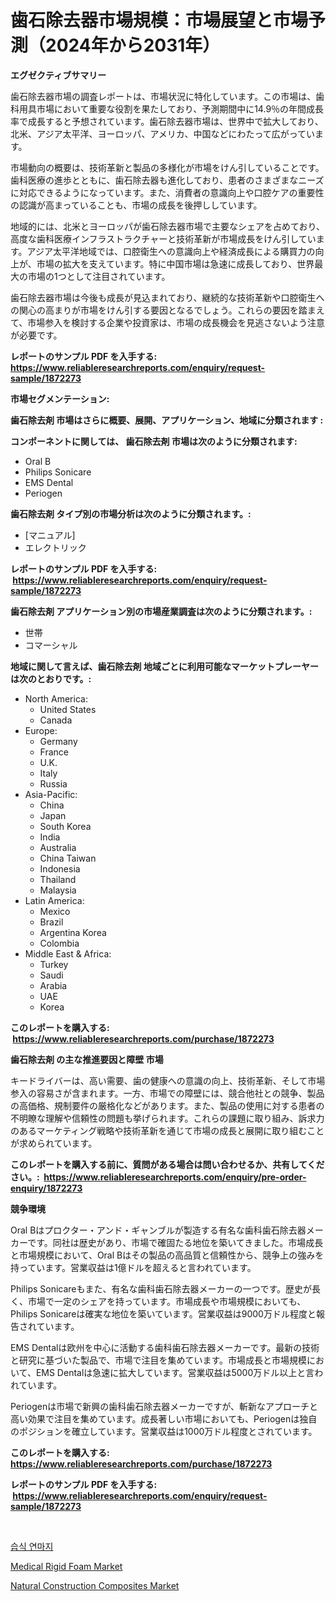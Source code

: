 <p><h1>歯石除去器市場規模：市場展望と市場予測（2024年から2031年）</h1></p><p><strong>エグゼクティブサマリー</strong></p>
<p><p>歯石除去器市場の調査レポートは、市場状況に特化しています。この市場は、歯科用具市場において重要な役割を果たしており、予測期間中に14.9％の年間成長率で成長すると予想されています。歯石除去器市場は、世界中で拡大しており、北米、アジア太平洋、ヨーロッパ、アメリカ、中国などにわたって広がっています。 </p><p>市場動向の概要は、技術革新と製品の多様化が市場をけん引していることです。歯科医療の進歩とともに、歯石除去器も進化しており、患者のさまざまなニーズに対応できるようになっています。また、消費者の意識向上や口腔ケアの重要性の認識が高まっていることも、市場の成長を後押ししています。</p><p>地域的には、北米とヨーロッパが歯石除去器市場で主要なシェアを占めており、高度な歯科医療インフラストラクチャーと技術革新が市場成長をけん引しています。アジア太平洋地域では、口腔衛生への意識向上や経済成長による購買力の向上が、市場の拡大を支えています。特に中国市場は急速に成長しており、世界最大の市場の1つとして注目されています。</p><p>歯石除去器市場は今後も成長が見込まれており、継続的な技術革新や口腔衛生への関心の高まりが市場をけん引する要因となるでしょう。これらの要因を踏まえて、市場参入を検討する企業や投資家は、市場の成長機会を見逃さないよう注意が必要です。</p></p>
<p><strong>レポートのサンプル PDF を入手する: <a href="https://www.reliableresearchreports.com/enquiry/request-sample/1872273">https://www.reliableresearchreports.com/enquiry/request-sample/1872273</a></strong></p>
<p><strong>市場セグメンテーション:</strong></p>
<p><strong> 歯石除去剤 市場はさらに概要、展開、アプリケーション、地域に分類されます :</strong></p>
<p><strong>コンポーネントに関しては、 歯石除去剤 市場は次のように分類されます: &nbsp;</strong></p>
<p><ul><li>Oral B</li><li>Philips Sonicare</li><li>EMS Dental</li><li>Periogen</li></ul></p>
<p><strong> 歯石除去剤 タイプ別の市場分析は次のように分類されます。:</strong></p>
<p><ul><li>[マニュアル]</li><li>エレクトリック</li></ul></p>
<p><strong>レポートのサンプル PDF を入手する: &nbsp;<a href="https://www.reliableresearchreports.com/enquiry/request-sample/1872273">https://www.reliableresearchreports.com/enquiry/request-sample/1872273</a></strong></p>
<p><strong> 歯石除去剤 アプリケーション別の市場産業調査は次のように分類されます。:</strong></p>
<p><ul><li>世帯</li><li>コマーシャル</li></ul></p>
<p><strong>地域に関して言えば、歯石除去剤 地域ごとに利用可能なマーケットプレーヤーは次のとおりです。:</strong></p>
<p><ul>
    <li>
        North America:
        <ul>
            <li>United States</li>
            <li>Canada</li>
        </ul>
    </li>
    <li>
        Europe:
        <ul>
            <li>Germany</li>
            <li>France</li>
            <li>U.K.</li>
            <li>Italy</li>
            <li>Russia</li>
        </ul>
    </li>
    <li>
        Asia-Pacific:
        <ul>
            <li>China</li>
            <li>Japan</li>
            <li>South Korea</li>
            <li>India</li>
            <li>Australia</li>
            <li>China Taiwan</li>
            <li>Indonesia</li>
            <li>Thailand</li>
            <li>Malaysia</li>
        </ul>
    </li>
    <li>
        Latin America:
        <ul>
            <li>Mexico</li>
            <li>Brazil</li>
            <li>Argentina Korea</li>
            <li>Colombia</li>
        </ul>
    </li>
    <li>
        Middle East & Africa:
        <ul>
            <li>Turkey</li>
            <li>Saudi</li>
            <li>Arabia</li>
            <li>UAE</li>
            <li>Korea</li>
        </ul>
    </li>
    </ul></p>
<p><strong>このレポートを購入する: &nbsp;<a href="https://www.reliableresearchreports.com/purchase/1872273">https://www.reliableresearchreports.com/purchase/1872273</a></strong></p>
<p><strong>歯石除去剤 の主な推進要因と障壁 市場</strong></p>
<p><p>キードライバーは、高い需要、歯の健康への意識の向上、技術革新、そして市場参入の容易さが含まれます。一方、市場での障壁には、競合他社との競争、製品の高価格、規制要件の厳格化などがあります。また、製品の使用に対する患者の不明瞭な理解や信頼性の問題も挙げられます。これらの課題に取り組み、訴求力のあるマーケティング戦略や技術革新を通じて市場の成長と展開に取り組むことが求められています。</p></p>
<p><strong>このレポートを購入する前に、質問がある場合は問い合わせるか、共有してください。:&nbsp; <a href="https://www.reliableresearchreports.com/enquiry/pre-order-enquiry/1872273">https://www.reliableresearchreports.com/enquiry/pre-order-enquiry/1872273</a></strong></p>
<p><strong>競争環境</strong></p>
<p><p>Oral Bはプロクター・アンド・ギャンブルが製造する有名な歯科歯石除去器メーカーです。同社は歴史があり、市場で確固たる地位を築いてきました。市場成長と市場規模において、Oral Bはその製品の高品質と信頼性から、競争上の強みを持っています。営業収益は1億ドルを超えると言われています。</p><p>Philips Sonicareもまた、有名な歯科歯石除去器メーカーの一つです。歴史が長く、市場で一定のシェアを持っています。市場成長や市場規模においても、Philips Sonicareは確実な地位を築いています。営業収益は9000万ドル程度と報告されています。</p><p>EMS Dentalは欧州を中心に活動する歯科歯石除去器メーカーです。最新の技術と研究に基づいた製品で、市場で注目を集めています。市場成長と市場規模において、EMS Dentalは急速に拡大しています。営業収益は5000万ドル以上と言われています。</p><p>Periogenは市場で新興の歯科歯石除去器メーカーですが、斬新なアプローチと高い効果で注目を集めています。成長著しい市場においても、Periogenは独自のポジションを確立しています。営業収益は1000万ドル程度とされています。</p></p>
<p><strong>このレポートを購入する: &nbsp; <a href="https://www.reliableresearchreports.com/purchase/1872273">https://www.reliableresearchreports.com/purchase/1872273</a></strong></p>
<p><strong>レポートのサンプル PDF を入手する: &nbsp;<a href="https://www.reliableresearchreports.com/enquiry/request-sample/1872273">https://www.reliableresearchreports.com/enquiry/request-sample/1872273</a></strong><strong></strong></p>
<p>&nbsp;</p>
<p><p><a href="https://medium.com/@rudyswaniafgwski56664/%EC%8A%A4%ED%8B%B1%EC%8B%9C%ED%8A%B8-%EC%8B%9C%EC%9E%A5-%EB%A9%94%ED%8A%B8%EB%A6%AD-%ED%95%B4%EC%84%9D-%EC%8B%9C%EC%9E%A5-%EC%A0%90%EC%9C%A0%EC%9C%A8-%ED%8A%B8%EB%A0%8C%EB%93%9C-%EB%B0%8F-%EC%84%B1%EC%9E%A5-%ED%8C%A8%ED%84%B4-bea7a23fd4a4">습식 연마지</a></p><p><a href="https://github.com/derrinmiltonellis35gcl/Market-Research-Report-List-1/blob/main/medical-rigid-foam-market.md">Medical Rigid Foam Market</a></p><p><a href="https://github.com/Chiragrp22/Market-Research-Report-List-3/blob/main/natural-construction-composites-market.md">Natural Construction Composites Market</a></p></p>